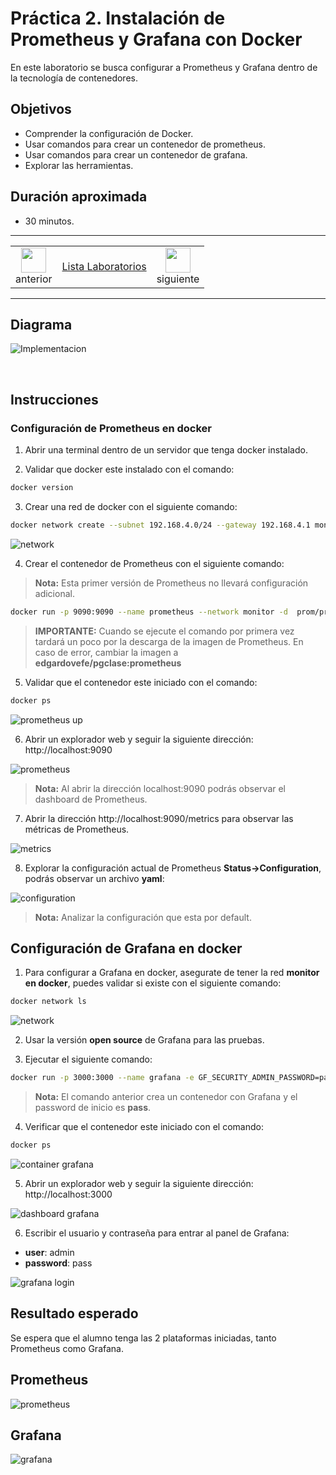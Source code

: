 # Práctica 2. Instalación de Prometheus y Grafana con Docker
En este laboratorio se busca configurar a Prometheus y Grafana dentro de la tecnología de contenedores. 


## Objetivos
- Comprender la configuración de Docker.
- Usar comandos para crear un contenedor de prometheus.
- Usar comandos para crear un contenedor de grafana.
- Explorar las herramientas. 

## Duración aproximada
- 30 minutos.
  
---
<div style="width: 400px;">
        <table width="50%">
            <tr>
                <td style="text-align: center;">
                    <a href="../Capitulo1/"><img src="../images/anterior.png" width="40px"></a>
                    <br>anterior
                </td>
                <td style="text-align: center;">
                   <a href="../README.md">Lista Laboratorios</a>
                </td>
<td style="text-align: center;">
                    <a href="../Capitulo3/">
                    <img src="../images/siguiente.png"
                     width="40px"></a>
                    <br>siguiente
                </td>
            </tr>
        </table>
</div>

---

## Diagrama

![Implementacion](../images/2/diagrama.png)

<br>


## Instrucciones

### Configuración de Prometheus en docker

1. Abrir una terminal dentro de un servidor que tenga docker instalado. 

2. Validar que docker este instalado con el comando: 

```bash
docker version
```

3. Crear una red de docker con el siguiente comando:

```bash
docker network create --subnet 192.168.4.0/24 --gateway 192.168.4.1 monitor
```
![network](../images/2/1.png)


4. Crear el contenedor de Prometheus con el siguiente comando:

>**Nota:** Esta primer versión de Prometheus no llevará configuración adicional. 

```bash
docker run -p 9090:9090 --name prometheus --network monitor -d  prom/prometheus:latest
```

>**IMPORTANTE:** Cuando se ejecute el comando por primera vez tardará un poco por la descarga de la imagen de Prometheus. En caso de error, cambiar la imagen a **edgardovefe/pgclase:prometheus**

5. Validar que el contenedor este iniciado con el comando:

```bash
docker ps
```

![prometheus up](../images/2/2.png)

6. Abrir un explorador web y seguir la siguiente dirección: http://localhost:9090

![prometheus](../images/2/3.png)

>**Nota:** Al abrir la dirección localhost:9090 podrás observar el dashboard de Prometheus.

7. Abrir la dirección http://localhost:9090/metrics para observar las métricas de Prometheus. 

![metrics](../images/2/4.png)


8. Explorar la configuración actual de Prometheus **Status->Configuration**, podrás observar un archivo **yaml**: 

![configuration](../images/2/5.png)

>**Nota:** Analizar la configuración que esta por default.



## Configuración de Grafana en docker
1. Para configurar a Grafana en docker, asegurate de tener la red **monitor en docker**, puedes validar si existe con el siguiente comando:

```bash
docker network ls
```
![network](../images/2/6.png)

2. Usar la versión **open source** de Grafana para las pruebas. 

3. Ejecutar el siguiente comando:

```bash
docker run -p 3000:3000 --name grafana -e GF_SECURITY_ADMIN_PASSWORD=pass --network monitor -d grafana/grafana-oss:latest
```

>**Nota:** El comando anterior crea un contenedor con Grafana y el password de inicio es **pass**.

4. Verificar que el contenedor este iniciado con el comando:

```bash
docker ps
```

![container grafana](../images/2/7.png)


5. Abrir un explorador web y seguir la siguiente dirección: http://localhost:3000 

![dashboard grafana](../images/2/8.png)

6. Escribir el usuario y contraseña para entrar al panel de Grafana:
- **user**: admin
- **password**: pass

![grafana login](../images/2/9.png)


## Resultado esperado

Se espera que el alumno tenga las 2 plataformas iniciadas, tanto Prometheus como Grafana. 

## Prometheus
![prometheus](../images/2/10.png)

## Grafana
![grafana](../images/2/11.png)
